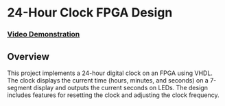# 24-Hour Clock FPGA Design
### [Video Demonstration](https://drive.google.com/file/d/1ustQ3lKYK4NqZkQnTTmm7iAsiTBMMpeg/view?usp=sharing)
## Overview
This project implements a 24-hour digital clock on an FPGA using VHDL. The clock displays the current time (hours, minutes, and seconds) on a 7-segment display and outputs the current seconds on LEDs. The design includes features for resetting the clock and adjusting the clock frequency.
